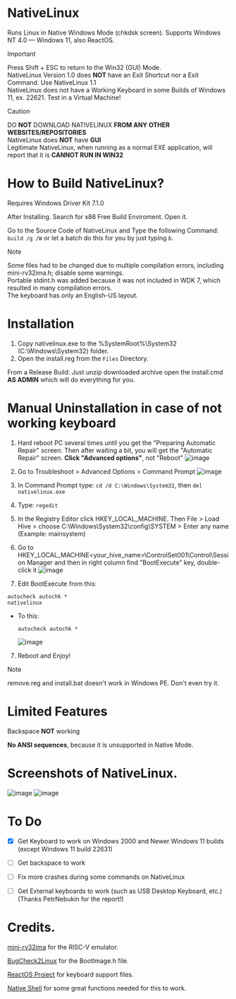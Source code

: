 # NativeLinux

Runs Linux in Native Windows Mode (chkdsk screen). Supports Windows NT 4.0 — Windows 11, also ReactOS.

> [!IMPORTANT]
> Press Shift + ESC to return to the Win32 (GUI) Mode.
> <br /> NativeLinux Version 1.0 does **NOT** have an Exit Shortcut nor a Exit Command. Use NativeLinux 1.1 
> <br /> NativeLinux does not have a Working Keyboard in some Builds of Windows 11, ex. 22621. Test in a Virtual Machine!

> [!CAUTION]
> DO **NOT** DOWNLOAD NATIVELINUX **FROM ANY OTHER WEBSITES/REPOSITORIES**
> <br /> NativeLinux does **NOT** have **GUI**
> <br /> Legitimate NativeLinux, when running as a normal EXE application, will report that it is **CANNOT RUN IN WIN32**




# How to Build NativeLinux?
Requires Windows Driver Kit 7.1.0

After Installing. Search for x86 Free Build Enviroment. Open it.

Go to the Source Code of NativeLinux and Type the following Command: `build /g /W` or let a batch do this for you by just typing `b`.

> [!NOTE]
> Some files had to be changed due to multiple compilation errors, including mini-rv32ima.h; disable some warnings.
> <br />Portable stdint.h was added because it was not included in WDK 7, which resulted in many compilation errors.
> <br />The keyboard has only an English-US layout.



# Installation

1. Copy nativelinux.exe to the %SystemRoot%\System32 (C:\Windows\System32) folder.
2. Open the install.reg from the `Files` Directory.

From a Release Build: Just unzip downloaded archive open the install.cmd **AS ADMIN** which will do everything for you.



# Manual Uninstallation in case of not working keyboard

1. Hard reboot PC several times until you get the "Preparing Automatic Repair" screen. Then after waiting a bit, you will get the "Automatic Repair" screen. **Click "Advanced options"**, not "Reboot"
  ![image](https://i.imgur.com/367ZWlG.png)

2. Go to Troubleshoot > Advanced Options > Command Prompt
  ![image](https://i.imgur.com/hI1tMDs.png)

3. In Command Prompt type: `cd /d C:\Windows\System32`, then `del nativelinux.exe`
4. Type: `regedit`
5. In the Registry Editor click HKEY_LOCAL_MACHINE. Then File > Load Hive > choose C:\Windows\System32\config\SYSTEM > Enter any name (Example: mainsystem)
6. Go to HKEY_LOCAL_MACHINE\<your_hive_name>\ControlSet001\Control\Session Manager and then in right column find "BootExecute" key, double-click it
  ![image](https://i.imgur.com/O47nUYW.png?1)

7. Edit BootExecute from this: 
  ```
  autocheck autochk *
  nativelinux

  ```
  
- To this:
  ```
  autocheck autochk *
  
  ```
  ![image](https://i.imgur.com/E6h9FpM.png)

7. Reboot and Enjoy!

> [!NOTE]
> remove.reg and install.bat doesn't work in Windows PE. Don't even try it.



# Limited Features

Backspace **NOT** working

**No ANSI sequences**, because it is unsupported in Native Mode.



# Screenshots of NativeLinux.
![image](https://github.com/LuisYeah1234-hub/NativeLinux/assets/64372171/d9f60038-0219-43ae-aa55-87d9fb8258ee)
![image](https://github.com/LuisYeah1234-hub/NativeLinux/assets/64372171/d4324a79-c9e8-450a-a458-8f183d0a0c0c)



# To Do
  - [X] Get Keyboard to work on Windows 2000 and Newer Windows 11 builds (except Windows 11 build 22631)
  - [ ] Get backspace to work
  - [ ] Fix more crashes during some commands on NativeLinux
  - [ ] Get External keyboards to work (such as USB Desktop Keyboard, etc.) (Thanks PetrNebukin for the report!)



# Credits.
[mini-rv32ima](https://github.com/cnlohr/mini-rv32ima) for the RISC-V emulator.

[BugCheck2Linux](https://github.com/NSG650/BugCheck2Linux) for the BootImage.h file.

[ReactOS Project](https://github.com/reactos/reactos) for keyboard support files.

[Native Shell](https://github.com/amdf/NativeShell) for some great functions needed for this to work.
